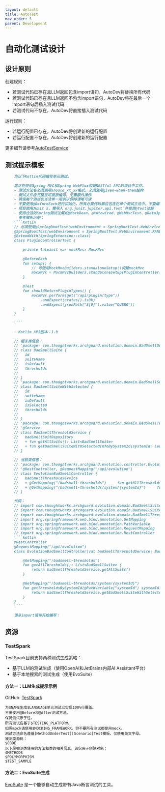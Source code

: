 ```yaml
---
layout: default
title: AutoTest
nav_order: 5
parent: Development
---
```


# 自动化测试设计

## 设计原则

创建规则：

- 若测试代码已存在且LLM返回包含import语句，AutoDev将替换所有代码
- 若测试代码已存在且LLM返回不包含import语句，AutoDev将在最后一个import语句后插入测试代码
- 若测试代码不存在，AutoDev将直接插入测试代码

运行规则：

- 若运行配置已存在，AutoDev将创建新的运行配置
- 若运行配置不存在，AutoDev将创建新的运行配置

更多细节请参考[AutoTestService](https://github.com/unit-mesh/auto-dev/blob/master/src/main/kotlin/cc/unitmesh/devti/provider/AutoTestService.kt)

## 测试提示模板

```markdown
    为以下Kotlin代码编写单元测试。
    
    您正在使用Spring MVC和Spring WebFlux构建RESTful API的项目中工作。
    - 测试方法名必须使用should_xx_xx格式，必须使用given-when-then结构
    - 测试文件应完整且可直接编译，无需额外操作
    - 确保每个测试仅关注单一用例以保持清晰可读
    - 不要使用@BeforeEach进行初始化，所有必要代码都应包含在单个测试方法中，不要编写参数化测试
    - 项目使用JUnit 5，需导入`org.junit.jupiter.api.Test`并使用@Test注解
    - 使用合适的Spring测试注解如@MockBean、@Autowired、@WebMvcTest、@DataJpaTest、@AutoConfigureTestDatabase、@AutoConfigureMockMvc、@SpringBootTest等
      参考模板示例：
    \```Kotlin
    // 必须使用@SpringBootTest(webEnvironment = SpringBootTest.WebEnvironment.RANDOM_PORT)
    @SpringBootTest(webEnvironment = SpringBootTest.WebEnvironment.RANDOM_PORT)
    @ExtendWith(SpringExtension::class)
    class PluginControllerTest {
    
        private lateinit var mockMvc: MockMvc
    
        @BeforeEach
        fun setup() {
            // 可使用MockMvcBuilders.standaloneSetup()构建mockMvc
            mockMvc = MockMvcBuilders.standaloneSetup(PluginController()).build()
        }
    
        @Test
        fun shouldReturnPluginTypes() {
            mockMvc.perform(get("/api/plugin/type"))
                .andExpect(status().isOk)
                .andExpect(jsonPath("$[0]").value("DUBBO"))
        }
    }
    
    \```
    
    - Kotlin API版本：1.9
    
    // 相关类信息：
    // 'package: com.thoughtworks.archguard.evolution.domain.BadSmellSuite
    // class BadSmellSuite {
    //   id
    //   suiteName
    //   isDefault
    //   thresholds
    //   
    // }
    // 'package: com.thoughtworks.archguard.evolution.domain.BadSmellSuiteWithSelected
    // class BadSmellSuiteWithSelected {
    //   id
    //   suiteName
    //   isDefault
    //   isSelected
    //   thresholds
    //   
    // }
    // 'package: com.thoughtworks.archguard.evolution.domain.BadSmellThresholdService
    // '@Service
    // class BadSmellThresholdService {
    //   badSmellSuitRepository
    //   + fun getAllSuits(): List<BadSmellSuite>
    //   + fun getBadSmellSuiteWithSelectedInfoBySystemId(systemId: Long): List<BadSmellSuiteWithSelected>
    // }
    
    // 当前类信息：
    // 'package: com.thoughtworks.archguard.evolution.controller.EvolutionBadSmellController
    // '@RestController, @RequestMapping("/api/evolution")
    // class EvolutionBadSmellController {
    //   badSmellThresholdService
    //   + @GetMapping("/badsmell-thresholds")     fun getAllThresholds(): List<BadSmellSuite>
    //   + @GetMapping("/badsmell-thresholds/system/{systemId}")     fun getThresholdsBySystemId(@PathVariable("systemId") systemId: Long): List<BadSmellSuiteWithSelected>
    // }
    
    代码：
    // import com.thoughtworks.archguard.evolution.domain.BadSmellSuite
    // import com.thoughtworks.archguard.evolution.domain.BadSmellSuiteWithSelected
    // import com.thoughtworks.archguard.evolution.domain.BadSmellThresholdService
    // import org.springframework.web.bind.annotation.GetMapping
    // import org.springframework.web.bind.annotation.PathVariable
    // import org.springframework.web.bind.annotation.RequestMapping
    // import org.springframework.web.bind.annotation.RestController
    \```kotlin
    @RestController
    @RequestMapping("/api/evolution")
    class EvolutionBadSmellController(val badSmellThresholdService: BadSmellThresholdService) {
    
        @GetMapping("/badsmell-thresholds")
        fun getAllThresholds(): List<BadSmellSuite> {
            return badSmellThresholdService.getAllSuits()
        }
    
        @GetMapping("/badsmell-thresholds/system/{systemId}")
        fun getThresholdsBySystemId(@PathVariable("systemId") systemId: Long): List<BadSmellSuiteWithSelected> {
            return badSmellThresholdService.getBadSmellSuiteWithSelectedInfoBySystemId(systemId)
        }
    }
    \```
    
    请从import语句开始编写：
```

## 资源

### TestSpark

TestSpark目前支持两种测试生成策略：
- 基于LLM的测试生成（使用OpenAI和JetBrains内部AI Assistant平台）
- 基于本地搜索的测试生成（使用EvoSuite）

#### 方法一：LLM生成提示示例

GitHub: [TestSpark](https://github.com/JetBrains-Research/TestSpark/blob/development/src/main/resources/defaults/TestSpark.properties)

```vtl
为$NAME生成$LANGUAGE单元测试以实现100%行覆盖。
不要使用@Before和@After测试方法。
保持测试原子性。
所有测试应基于$TESTING_PLATFORM。
如需mock请使用$MOCKING_FRAMEWORK，但不要所有测试都使用mock。
测试方法命名遵循[MethodUnderTest][Scenario]Test模板，仅使用英文字母。
被测类源码：
$CODE
以下是被测类使用的方法和类的相关信息，请仅用于创建对象：
$METHODS
$POLYMORPHISM
$TEST_SAMPLE
```

#### 方法二：EvoSuite生成

[EvoSuite](https://www.evosuite.org/) 是一个能够自动生成带有Java断言测试的工具。
